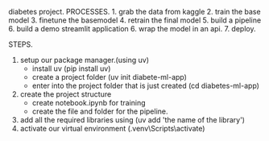 diabetes project.
PROCESSES.
    1. grab the data from kaggle
    2. train the base model
    3. finetune the basemodel
    4. retrain the final model
    5. build a pipeline
    6. build a demo streamlit application
    6. wrap the model in an api.
    7. deploy.

STEPS.
1. setup our package manager.(using uv)
    - install uv (pip install uv)
    - create a project folder (uv init diabete-ml-app)
    - enter into the project folder that is just created (cd diabetes-ml-app)
2. create the project structure
    - create notebook.ipynb for training 
    - create the file and folder for the pipeline.
3. add all the required libraries using (uv add 'the name of the library')
4. activate our virtual environment (.venv\Scripts\activate)